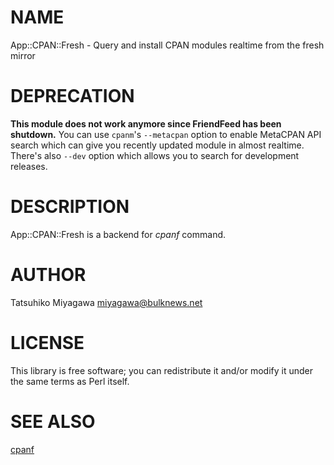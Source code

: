 # NAME

App::CPAN::Fresh - Query and install CPAN modules realtime from the fresh mirror

# DEPRECATION

**This module does not work anymore since FriendFeed has been shutdown.** You can use `cpanm`'s `--metacpan` option to enable MetaCPAN API search which can give you recently updated module in almost realtime. There's also `--dev` option which allows you to search for development releases.

# DESCRIPTION

App::CPAN::Fresh is a backend for _cpanf_ command.

# AUTHOR

Tatsuhiko Miyagawa <miyagawa@bulknews.net>

# LICENSE

This library is free software; you can redistribute it and/or modify
it under the same terms as Perl itself.

# SEE ALSO

[cpanf](https://metacpan.org/pod/cpanf)
